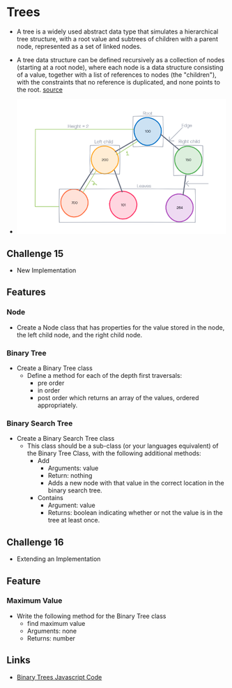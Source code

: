 # Trees

- A tree is a widely used abstract data type that simulates a hierarchical tree structure, with a root value and subtrees of children with a parent node, represented as a set of linked nodes.

- A tree data structure can be defined recursively as a collection of nodes (starting at a root node), where each node is a data structure consisting of a value, together with a list of references to nodes (the "children"), with the constraints that no reference is duplicated, and none points to the root. [source](https://en.wikipedia.org/wiki/Tree_(data_structure))

- ![Trees Image](Trees.png)

## Challenge 15

- New Implementation

## Features

### Node

- Create a Node class that has properties for the value stored in the node, the left  child node, and the right child node.

### Binary Tree

- Create a Binary Tree class
  - Define a method for each of the depth first traversals:
    - pre order
    - in order
    - post order which returns an array of the values, ordered appropriately.

### Binary Search Tree

- Create a Binary Search Tree class
    - This class should be a sub-class (or your languages equivalent) of the Binary Tree Class, with the following additional methods:
      - Add
        - Arguments: value
        - Return: nothing
        - Adds a new node with that value in the correct location in the binary search tree.
      - Contains
        - Argument: value
        - Returns: boolean indicating whether or not the value is in the tree at least once.

## Challenge 16

- Extending an Implementation

## Feature

### Maximum Value

- Write the following method for the Binary Tree class
  - find maximum value
  - Arguments: none
  - Returns: number


## Links

- [Binary Trees Javascript Code](binaryTrees.js)



